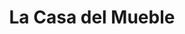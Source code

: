 ---
title: "La Casa del Mueble"
url: /ciudad-autonoma-de-buenos-aires/la-casa-del-mueble/
shop: muebles
---